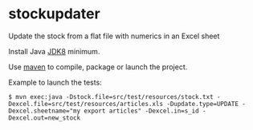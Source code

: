 # stockupdater
Update the stock from a flat file with numerics in an Excel sheet

Install Java [JDK8](http://www.oracle.com/technetwork/java/javase/downloads/jdk8-downloads-2133151.html) minimum.

Use [maven](http://maven.apache.org/download.cgi) to compile, package or launch the project.

Example to launch the tests:

`$ mvn exec:java -Dstock.file=src/test/resources/stock.txt -Dexcel.file=src/test/resources/articles.xls -Dupdate.type=UPDATE -Dexcel.sheetname="my export articles" -Dexcel.in=s_id -Dexcel.out=new_stock`
